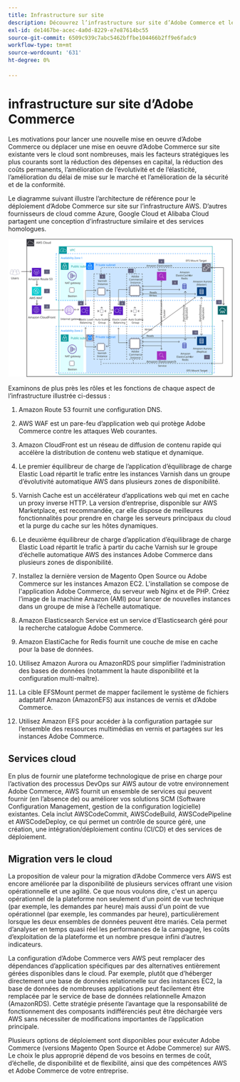 ```yaml
---
title: Infrastructure sur site
description: Découvrez l’infrastructure sur site d’Adobe Commerce et les services cloud tiers.
exl-id: de1467be-acec-4a0d-8229-e7e87614bc55
source-git-commit: 6509c939c7abc5462bffbe104466b2ff9e6fadc9
workflow-type: tm+mt
source-wordcount: '631'
ht-degree: 0%

---
```


# infrastructure sur site d’Adobe Commerce

Les motivations pour lancer une nouvelle mise en oeuvre d’Adobe Commerce ou déplacer une mise en oeuvre d’Adobe Commerce sur site existante vers le cloud sont nombreuses, mais les facteurs stratégiques les plus courants sont la réduction des dépenses en capital, la réduction des coûts permanents, l’amélioration de l’évolutivité et de l’élasticité, l’amélioration du délai de mise sur le marché et l’amélioration de la sécurité et de la conformité.

Le diagramme suivant illustre l’architecture de référence pour le déploiement d’Adobe Commerce sur site sur l’infrastructure AWS. D’autres fournisseurs de cloud comme Azure, Google Cloud et Alibaba Cloud partagent une conception d’infrastructure similaire et des services homologues.

![Diagramme présentant l’infrastructure Adobe Commerce auto-hébergée sur des services cloud tiers](../../assets/playbooks/on-premises-infrastructure.svg)

Examinons de plus près les rôles et les fonctions de chaque aspect de l’infrastructure illustrée ci-dessus :

1. Amazon Route 53 fournit une configuration DNS.

1. AWS WAF est un pare-feu d’application web qui protège Adobe Commerce contre les attaques Web courantes.

1. Amazon CloudFront est un réseau de diffusion de contenu rapide qui accélère la distribution de contenu web statique et dynamique.

1. Le premier équilibreur de charge de l’application d’équilibrage de charge Elastic Load répartit le trafic entre les instances Varnish dans un groupe d’évolutivité automatique AWS dans plusieurs zones de disponibilité.

1. Varnish Cache est un accélérateur d’applications web qui met en cache un proxy inverse HTTP. La version d’entreprise, disponible sur AWS Marketplace, est recommandée, car elle dispose de meilleures fonctionnalités pour prendre en charge les serveurs principaux du cloud et la purge du cache sur les hôtes dynamiques.

1. Le deuxième équilibreur de charge d’application d’équilibrage de charge Elastic Load répartit le trafic à partir du cache Varnish sur le groupe d’échelle automatique AWS des instances Adobe Commerce dans plusieurs zones de disponibilité.

1. Installez la dernière version de Magento Open Source ou Adobe Commerce sur les instances Amazon EC2. L&#39;installation se compose de l&#39;application Adobe Commerce, du serveur web Nginx et de PHP. Créez l’image de la machine Amazon (AMI) pour lancer de nouvelles instances dans un groupe de mise à l’échelle automatique.

1. Amazon Elasticsearch Service est un service d’Elasticsearch géré pour la recherche catalogue Adobe Commerce.

1. Amazon ElastiCache for Redis fournit une couche de mise en cache pour la base de données.

1. Utilisez Amazon Aurora ou AmazonRDS pour simplifier l’administration des bases de données (notamment la haute disponibilité et la configuration multi-maître).

1. La cible EFSMount permet de mapper facilement le système de fichiers adaptatif Amazon (AmazonEFS) aux instances de vernis et d’Adobe Commerce.

1. Utilisez Amazon EFS pour accéder à la configuration partagée sur l’ensemble des ressources multimédias en vernis et partagées sur les instances Adobe Commerce.

## Services cloud

En plus de fournir une plateforme technologique de prise en charge pour l’activation des processus DevOps sur AWS autour de votre environnement Adobe Commerce, AWS fournit un ensemble de services qui peuvent fournir (en l’absence de) ou améliorer vos solutions SCM (Software Configuration Management, gestion de la configuration logicielle) existantes. Cela inclut AWSCodeCommit, AWSCodeBuild, AWSCodePipeline et AWSCodeDeploy, ce qui permet un contrôle de source géré, une création, une intégration/déploiement continu (CI/CD) et des services de déploiement.

## Migration vers le cloud

La proposition de valeur pour la migration d’Adobe Commerce vers AWS est encore améliorée par la disponibilité de plusieurs services offrant une vision opérationnelle et une agilité. Ce que nous voulons dire, c&#39;est un aperçu opérationnel de la plateforme non seulement d&#39;un point de vue technique (par exemple, les demandes par heure) mais aussi d&#39;un point de vue opérationnel (par exemple, les commandes par heure), particulièrement lorsque les deux ensembles de données peuvent être mariés. Cela permet d’analyser en temps quasi réel les performances de la campagne, les coûts d’exploitation de la plateforme et un nombre presque infini d’autres indicateurs.

La configuration d’Adobe Commerce vers AWS peut remplacer des dépendances d’application spécifiques par des alternatives entièrement gérées disponibles dans le cloud. Par exemple, plutôt que d’héberger directement une base de données relationnelle sur des instances EC2, la base de données de nombreuses applications peut facilement être remplacée par le service de base de données relationnelle Amazon (AmazonRDS). Cette stratégie présente l’avantage que la responsabilité de fonctionnement des composants indifférenciés peut être déchargée vers AWS sans nécessiter de modifications importantes de l’application principale.

Plusieurs options de déploiement sont disponibles pour exécuter Adobe Commerce (versions Magento Open Source et Adobe Commerce) sur AWS. Le choix le plus approprié dépend de vos besoins en termes de coût, d’échelle, de disponibilité et de flexibilité, ainsi que des compétences AWS et Adobe Commerce de votre entreprise.
